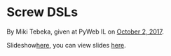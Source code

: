 # Screw DSLs

By Miki Tebeka, given at PyWeb IL on [October 2, 2017][pyweb].

Slideshow[here][slideshow], you can view slides [here][slides].


[pyweb]: https://www.meetup.com/preview/PyWeb-IL/events/243515877
[slides]: https://docs.google.com/presentation/d/16-lbzeN5JKzYUzD1TTs4P4BbRZ8W0yg9XDuv05X9N3M/edit?usp=sharing
[slideshow]: https://docs.google.com/presentation/d/e/2PACX-1vRugHpyrxG5GcXN2sBIvXHYQdlwvmSotF5ab9_59umB3qsU-Vb_T2-D1F8Iay60SJFg8o7TfPpdEDkR/pub?start=false&loop=false&delayms=30000
